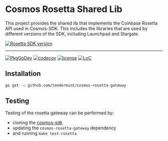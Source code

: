 
# Cosmos Rosetta Shared Lib

This project provides the shared lib that implements the Coinbase Rosetta API used in Cosmos-SDK. This includes the libraries that are used by different versions of the SDK, including Launchpad and Stargate.


[![Rosetta SDK version](https://img.shields.io/badge/Rosetta%20SDK-v0.6.10-informational)](https://github.com/coinbase/rosetta-sdk-go/releases/tag/v0.6.10)

---

[![PkgGoDev](https://pkg.go.dev/badge/github.com/tendermint/cosmos-rosetta-gateway)](https://pkg.go.dev/github.com/tendermint/cosmos-rosetta-gateway)
[![codecov](https://codecov.io/gh/tendermint/cosmos-rosetta-gateway/branch/develop/graph/badge.svg)](https://codecov.io/gh/tendermint/cosmos-rosetta-gateway)
[![license](https://img.shields.io/github/license/tendermint/cosmos-rosetta-gateway.svg)](https://github.com/tendermint/cosmos-rosetta-gateway/blob/develop/LICENSE)
[![LoC](https://tokei.rs/b1/github/tendermint/cosmos-rosetta-gateway)](https://github.com/tendermint/cosmos-rosetta-gateway)

## Installation 

```bash 
go get -u github.com/tendermint/cosmos-rosetta-gateway
```

## Testing

Testing of the rosetta gateway can be performed by:

- cloning the [cosmos-sdk](https://github.com/cosmos/cosmos-sdk)
- updating the `cosmos-rosetta-gateway` dependency 
- and running `make test-rosetta`


